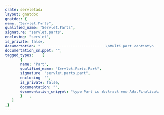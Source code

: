 ```yaml
---
crate: servletada
layout: gnatdoc
gnatdoc: {
name: "Servlet.Parts",
qualified_name: "Servlet.Parts",
signature: "servlet.parts",
enclosing: "servlet",
is_private: false,
documentation: "------------------------------\nMulti part content\n------------------------------\nThe <b>Part</b> type describes a mime part received in a request.\nThe content is stored in a file and several operations are provided\nto manage the content.",
documentation_snippet: "",
tagged_types:    [
       {
       name: "Part",
       qualified_name: "Servlet.Parts.Part",
       signature: "servlet.parts.part",
       enclosing: "",
       is_private: false,
       documentation: "",
       documentation_snippet: "type Part is abstract new Ada.Finalization.Limited_Controlled with private;",
       }   ,
   ]
,}
---
```

